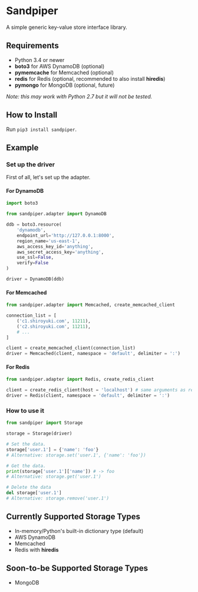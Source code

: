 # Sandpiper

A simple generic key-value store interface library.

## Requirements

* Python 3.4 or newer
* **boto3** for AWS DynamoDB (optional)
* **pymemcache** for Memcached (optional)
* **redis** for Redis (optional, recommended to also install **hiredis**)
* **pymongo** for MongoDB (optional, future)

*Note: this may work with Python 2.7 but it will not be tested.*

## How to Install

Run `pip3 install sandpiper`.

## Example

### Set up the driver

First of all, let's set up the adapter.

#### For DynamoDB

```python
import boto3

from sandpiper.adapter import DynamoDB

ddb = boto3.resource(
    'dynamodb',
    endpoint_url='http://127.0.0.1:8000',
    region_name='us-east-1',
    aws_access_key_id='anything',
    aws_secret_access_key='anything',
    use_ssl=False,
    verify=False
)

driver = DynamoDB(ddb)
```

#### For Memcached

```python
from sandpiper.adapter import Memcached, create_memcached_client

connection_list = [
    ('c1.shiroyuki.com', 11211),
    ('c2.shiroyuki.com', 11211),
    # ...
]

client = create_memcached_client(connection_list)
driver = Memcached(client, namespace = 'default', delimiter = ':')
```

#### For Redis

```python
from sandpiper.adapter import Redis, create_redis_client

client = create_redis_client(host = 'localhost') # same arguments as redis.ConnectionPool
driver = Redis(client, namespace = 'default', delimiter = ':')
```

### How to use it

```python
from sandpiper import Storage

storage = Storage(driver)

# Set the data.
storage['user.1'] = {'name': 'foo'}
# Alternative: storage.set('user.1', {'name': 'foo'})

# Get the data.
print(storage['user.1']['name']) # -> foo
# Alternative: storage.get('user.1')

# Delete the data
del storage['user.1']
# Alternative: storage.remove('user.1')
```

## Currently Supported Storage Types

* In-memory/Python's built-in dictionary type (default)
* AWS DynamoDB
* Memcached
* Redis with **hiredis**

## Soon-to-be Supported Storage Types

* MongoDB
